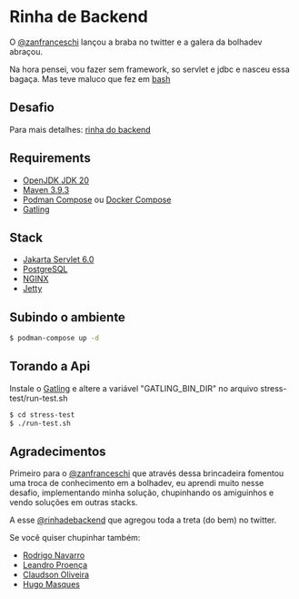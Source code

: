 # Rinha de Backend

O [@zanfranceschi](https://twitter.com/zanfranceschi) lançou a braba no twitter e a galera da bolhadev abraçou.

Na hora pensei, vou fazer sem framework, so servlet e jdbc e nasceu essa bagaça. Mas teve maluco que fez em [bash](https://github.com/leandronsp/rinha-backend-bash)

## Desafio

Para mais detalhes: [rinha do backend](https://github.com/zanfranceschi/rinha-de-backend-2023-q3)

## Requirements

* [OpenJDK JDK 20](https://jdk.java.net/20)
* [Maven 3.9.3](https://maven.apache.org/)
* [Podman Compose](https://github.com/containers/podman-compose) ou [Docker Compose](https://docs.docker.com/compose/)
* [Gatling](https://gatling.io/open-source/)

## Stack

* [Jakarta Servlet 6.0](https://jakarta.ee/specifications/servlet/6.0/)
* [PostgreSQL](https://www.postgresql.org/)
* [NGINX](https://www.nginx.com/)
* [Jetty](https://projects.eclipse.org/projects/rt.jetty/releases/12.0)


## Subindo o ambiente

```bash
$ podman-compose up -d

```

## Torando a Api

Instale o [Gatling](https://gatling.io/open-source/) e altere a variável "GATLING_BIN_DIR" no arquivo stress-test/run-test.sh

```bash
$ cd stress-test 
$ ./run-test.sh
```

## Agradecimentos

Primeiro para o [@zanfranceschi](https://twitter.com/zanfranceschi) que através dessa brincadeira fomentou uma troca de conhecimento em a bolhadev, eu aprendi muito nesse desafio, implementando minha solução, chupinhando os amiguinhos e vendo soluções em outras stacks.

A esse [@rinhadebackend](https://twitter.com/rinhadebackend) que agregou toda a treta (do bem) no twitter.

Se você quiser chupinhar também:

*  [Rodrigo Navarro](https://github.com/reu/rinha-backend-rust)
*  [Leandro Proença](https://github.com/leandronsp/rinha-backend-ruby)
*  [Claudson Oliveira](https://github.com/filhodanuvem/rinha-backend-2023-go)
*  [Hugo Masques](https://github.com/hugomarques/rinha-backend-2023-q3-java)
 

